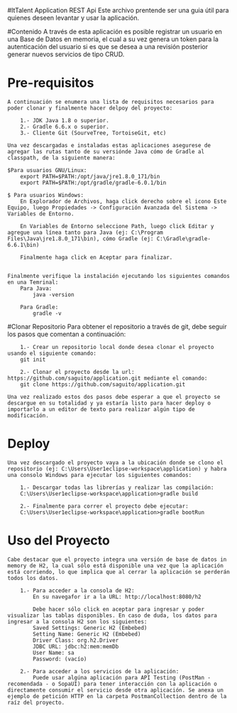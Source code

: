 #ItTalent Application REST Api 
	Este archivo prentende ser una guia útil para quienes deseen levantar y usar la aplicación.

#Contenido
	A través de esta aplicación es posible registrar un usuario en una Base de Datos en memoria, el cual a su vez genera un token para la autenticación del usuario si es que se desea a una revisión posterior generar nuevos servicios de tipo CRUD.

# Pre-requisitos
	A continuación se enumera una lista de requisitos necesarios para poder clonar y finalmente hacer delpoy del proyecto:

		1.- JDK Java 1.8 o superior.
		2.- Gradle 6.6.x o superior.
		3.- Cliente Git (SourveTree, TortoiseGit, etc)

	Una vez descargadas e instaladas estas aplicaciones asegurese de agregar las rutas tanto de su versiónde Java cómo de Gradle al classpath, de la siguiente manera: 

	$Para usuarios GNU/Linux:
		export PATH=$PATH:/opt/java/jre1.8.0_171/bin
		export PATH=$PATH:/opt/gradle/gradle-6.0.1/bin

	$ Para usuarios Windows:
		En Explorador de Archivos, haga click derecho sobre el icono Este Equipo, luego Propiedades -> Configuración Avanzada del Sistema -> Variables de Entorno.

		En Variables de Entorno seleccione Path, luego click Editar y agregue una línea tanto para Java (ej: C:\Program Files\Java\jre1.8.0_171\bin), cómo Gradle (ej: C:\Gradle\gradle-6.6.1\bin)

		Finalmente haga click en Aceptar para finalizar.


	Finalmente verifique la instalación ejecutando los siguientes comandos en una Temrinal:
		Para Java: 
			java -version

		Para Gradle:
			gradle -v		

#Clonar Repositorio
	Para obtener el repositorio a través de git, debe seguir los pasos que comentan a continuación:

		1.- Crear un repositorio local donde desea clonar el proyecto usando el siguiente comando:
		git init

		2.- Clonar el proyecto desde la url: https://github.com/saguito/application.git mediante el comando:
		git clone https://github.com/saguito/application.git

	Una vez realizado estos dos pasos debe esperar a que el proyecto se descargue en su totalidad y ya estaría listo para hacer deploy o importarlo a un editor de texto para realizar algún tipo de modificación.

# Deploy 
	Una vez descargado el proyecto vaya a la ubicación donde se clono el repositorio (ej: C:\Users\User1eclipse-workspace\application) y habra una consolo Windows para ejecutar los siguientes comandos:
		
		1.- Descargar todas las librerías y realizar las compilación:
		C:\Users\User1eclipse-workspace\application>gradle build

		2.- Finalmente para correr el proyecto debe ejecutar:
		C:\Users\User1eclipse-workspace\application>gradle bootRun

# Uso del Proyecto
	Cabe destacar que el proyecto integra una versión de base de datos in memory de H2, la cual sólo está disponible una vez que la aplicación está corriendo, lo que implica que al cerrar la aplicación se perderán todos los datos. 

		1.- Para acceder a la consola de H2: 
			En su navegafor ir a la URL: http://localhost:8080/h2

			Debe hacer sólo click en aceptar para ingresar y poder visualizar las tablas disponibles. En caso de duda, los datos para ingresar a la consola H2 son los siguientes:
			Saved Settings: Generic H2 (Embebed)
			Setting Name: Generic H2 (Embebed)
			Driver Class: org.h2.Driver
			JDBC URL: jdbc:h2:mem:memDb
			User Name: sa
			Password: (vacío)

		2.- Para acceder a los servicios de la aplicación:
			Puede usar algúna aplicación para API Testing (PostMan - recomendada - o SopaUI) para tener interacción con la aplicación o directamente consumir el servicio desde otra aplicación. Se anexa un ejemplo de petición HTTP en la carpeta PostmanCollection dentro de la raíz del proyecto.
				



